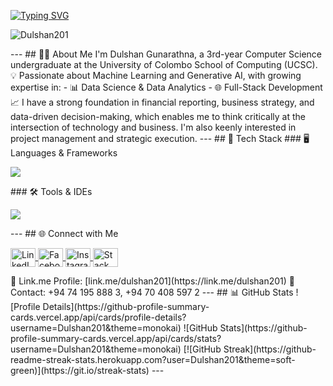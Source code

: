 <!-- Typing SVG Header -->
[![Typing SVG](https://readme-typing-svg.herokuapp.com?size=32&vCenter=true&width=760&lines=Hi+%F0%9F%91%8B%2C+I'm+Dulshan+Gunarathna;Computer+Science+Undergraduate+@+UCSC)](https://git.io/typing-svg)
<!-- Profile Views -->
<p align="left">
  <img src="https://komarev.com/ghpvc/?username=Dulshan201&label=Profile%20views&color=0e75b6&style=flat" alt="Dulshan201" />
</p>
---
## 👨‍💻 About Me
I'm Dulshan Gunarathna, a 3rd-year Computer Science undergraduate at the University of Colombo School of Computing (UCSC).
💡 Passionate about Machine Learning and Generative AI, with growing expertise in:  
- 📊 Data Science & Data Analytics  
- 🌐 Full-Stack Development
📈 I have a strong foundation in financial reporting, business strategy, and data-driven decision-making, which enables me to think critically at the intersection of technology and business. I'm also keenly interested in project management and strategic execution.
---
## 🔧 Tech Stack
### 🖥 Languages & Frameworks
<p align="left">
  <a href="https://skillicons.dev">
    <img src="https://skillicons.dev/icons?i=c,cpp,cs,html,css,java,mysql,dart,flutter,py,linux,scala,r,react,mongodb,spring,nodejs,javascript,express,php" />
  </a>
</p>
### 🛠 Tools & IDEs
<p align="left">
  <a href="https://skillicons.dev">
    <img src="https://skillicons.dev/icons?i=git,powershell,arduino,autocad,figma,idea,ps,au,pr,vscode,androidstudio,eclipse,postman,selenium,docker,discord,qt,visualstudio,wordpress,pycharm,jupyter" />
  </a>
</p>
---
## 🌐 Connect with Me
<p align="left">
  <a href="https://www.linkedin.com/in/dulshan-gunarathna-417099282" target="_blank">
    <img align="center" src="https://raw.githubusercontent.com/rahuldkjain/github-profile-readme-generator/master/src/images/icons/Social/linked-in-alt.svg" alt="LinkedIn" height="30" width="40" />
  </a>
  <a href="https://www.facebook.com/share/1BDw8ZeYtb/" target="_blank">
    <img align="center" src="https://raw.githubusercontent.com/rahuldkjain/github-profile-readme-generator/master/src/images/icons/Social/facebook.svg" alt="Facebook" height="30" width="40" />
  </a>
  <a href="https://www.instagram.com/dulshan201/" target="_blank">
    <img align="center" src="https://raw.githubusercontent.com/rahuldkjain/github-profile-readme-generator/master/src/images/icons/Social/instagram.svg" alt="Instagram" height="30" width="40" />
  </a>
  <a href="https://stackoverflow.com/users/31287104/dulshan-gunarathna" target="_blank">
    <img align="center" src="https://raw.githubusercontent.com/rahuldkjain/github-profile-readme-generator/master/src/images/icons/Social/stack-overflow.svg" alt="Stack Overflow" height="30" width="40" />
  </a>
</p>
🔗 Link.me Profile: [link.me/dulshan201](https://link.me/dulshan201)
📱 Contact: +94 74 195 888 3, +94 70 408 597 2
---
## 📊 GitHub Stats
<!-- Profile Summary Card -->
![Profile Details](https://github-profile-summary-cards.vercel.app/api/cards/profile-details?username=Dulshan201&theme=monokai)
<!-- Stats -->
![GitHub Stats](https://github-profile-summary-cards.vercel.app/api/cards/stats?username=Dulshan201&theme=monokai)
<!-- Streaks -->
[![GitHub Streak](https://github-readme-streak-stats.herokuapp.com?user=Dulshan201&theme=soft-green)](https://git.io/streak-stats)
---
<!-- Footer Note -->
<!---
Dulshan201/Dulshan201 is a ✨ special ✨ repository because its README.md (this file) appears on your GitHub profile.
--->
